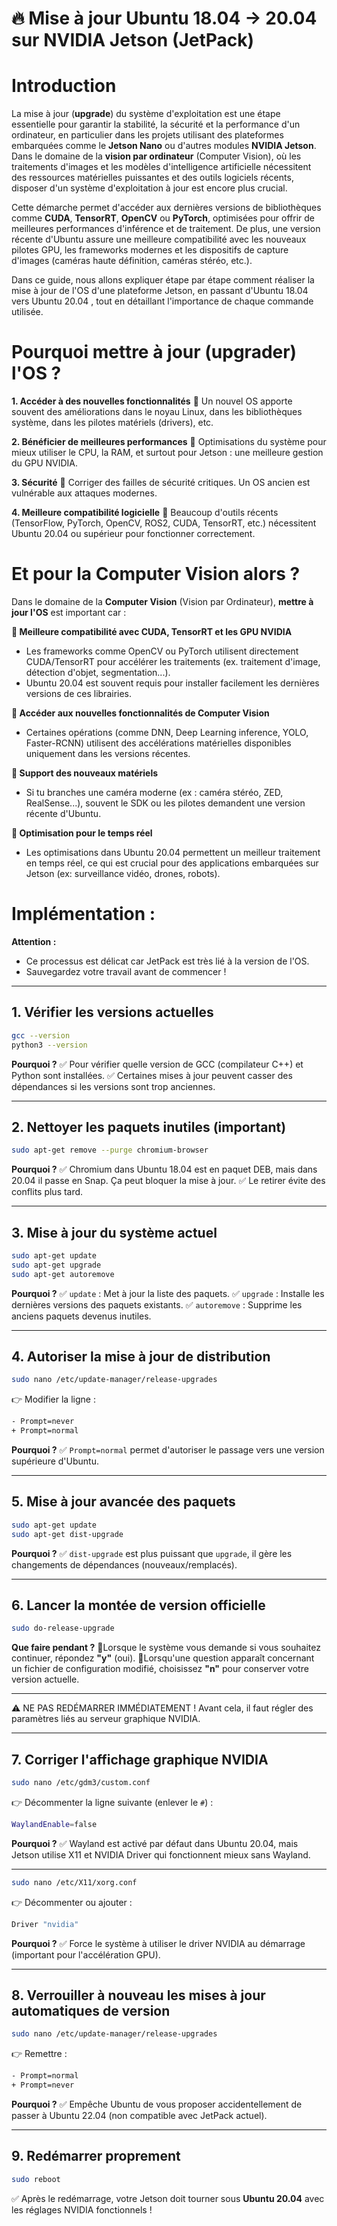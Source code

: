 # 🔥 Mise à jour Ubuntu 18.04 → 20.04 sur NVIDIA Jetson (JetPack)
# Introduction

La mise à jour (**upgrade**) du système d'exploitation est une étape essentielle pour garantir la stabilité, la sécurité et la performance d'un ordinateur, en particulier dans les projets utilisant des plateformes embarquées comme le **Jetson Nano** ou d'autres modules **NVIDIA Jetson**.
Dans le domaine de la **vision par ordinateur** (Computer Vision), où les traitements d'images et les modèles d'intelligence artificielle nécessitent des ressources matérielles puissantes et des outils logiciels récents, disposer d'un système d'exploitation à jour est encore plus crucial.

Cette démarche permet d'accéder aux dernières versions de bibliothèques comme **CUDA**, **TensorRT**, **OpenCV** ou **PyTorch**, optimisées pour offrir de meilleures performances d'inférence et de traitement. De plus, une version récente d'Ubuntu assure une meilleure compatibilité avec les nouveaux pilotes GPU, les frameworks modernes et les dispositifs de capture d'images (caméras haute définition, caméras stéréo, etc.).

Dans ce guide, nous allons expliquer étape par étape comment réaliser la mise à jour de l'OS d'une plateforme Jetson, en passant d'Ubuntu 18.04 vers Ubuntu 20.04 , tout en détaillant l'importance de chaque commande utilisée.

# Pourquoi mettre à jour (upgrader) l'OS ?

**1\. Accéder à des nouvelles fonctionnalités**
🔵 Un nouvel OS apporte souvent des améliorations dans le noyau Linux, dans les bibliothèques système, dans les pilotes matériels (drivers), etc.

**2\. Bénéficier de meilleures performances**
🔵 Optimisations du système pour mieux utiliser le CPU, la RAM, et surtout pour Jetson : une meilleure gestion du GPU NVIDIA.

**3\. Sécurité**
🔵 Corriger des failles de sécurité critiques.
Un OS ancien est vulnérable aux attaques modernes.

**4\. Meilleure compatibilité logicielle**
🔵 Beaucoup d'outils récents (TensorFlow, PyTorch, OpenCV, ROS2, CUDA, TensorRT, etc.) nécessitent Ubuntu 20.04 ou supérieur pour fonctionner correctement.

# Et pour la **Computer Vision** alors ?

Dans le domaine de la **Computer Vision** (Vision par Ordinateur), **mettre à jour l'OS** est important car :

**🔵 Meilleure compatibilité avec CUDA, TensorRT et les GPU NVIDIA**

* Les frameworks comme OpenCV ou PyTorch utilisent directement CUDA/TensorRT pour accélérer les traitements (ex. traitement d'image, détection d'objet, segmentation...).
* Ubuntu 20.04 est souvent requis pour installer facilement les dernières versions de ces librairies.

**🔵 Accéder aux nouvelles fonctionnalités de Computer Vision**

* Certaines opérations (comme DNN, Deep Learning inference, YOLO, Faster-RCNN) utilisent des accélérations matérielles disponibles uniquement dans les versions récentes.

**🔵 Support des nouveaux matériels**

* Si tu branches une caméra moderne (ex : caméra stéréo, ZED, RealSense...), souvent le SDK ou les pilotes demandent une version récente d'Ubuntu.

**🔵 Optimisation pour le temps réel**

* Les optimisations dans Ubuntu 20.04 permettent un meilleur traitement en temps réel, ce qui est crucial pour des applications embarquées sur Jetson (ex: surveillance vidéo, drones, robots).

# Implémentation :

**Attention :**

* Ce processus est délicat car JetPack est très lié à la version de l'OS.
* Sauvegardez votre travail avant de commencer !

---

## 1\. Vérifier les versions actuelles

```bash
gcc --version 
python3 --version
```

**Pourquoi ?**
✅ Pour vérifier quelle version de GCC (compilateur C++) et Python sont installées.
✅ Certaines mises à jour peuvent casser des dépendances si les versions sont trop anciennes.

---

## 2\. Nettoyer les paquets inutiles (important)

```bash
sudo apt-get remove --purge chromium-browser
```

**Pourquoi ?**
✅ Chromium dans Ubuntu 18.04 est en paquet DEB, mais dans 20.04 il passe en Snap. Ça peut bloquer la mise à jour.
✅ Le retirer évite des conflits plus tard.

---

## 3\. Mise à jour du système actuel

```bash
sudo apt-get update 
sudo apt-get upgrade 
sudo apt-get autoremove
```

**Pourquoi ?**
✅ `update` : Met à jour la liste des paquets.
✅ `upgrade` : Installe les dernières versions des paquets existants.
✅ `autoremove` : Supprime les anciens paquets devenus inutiles.

---

## 4\. Autoriser la mise à jour de distribution

```bash
sudo nano /etc/update-manager/release-upgrades
```

👉 Modifier la ligne :

```bash
- Prompt=never 
+ Prompt=normal
```

**Pourquoi ?**
✅ `Prompt=normal` permet d'autoriser le passage vers une version supérieure d'Ubuntu.

---

## 5\. Mise à jour avancée des paquets

```bash
sudo apt-get update 
sudo apt-get dist-upgrade
```

**Pourquoi ?**
✅ `dist-upgrade` est plus puissant que `upgrade`, il gère les changements de dépendances (nouveaux/remplacés).

---

## 6\. Lancer la montée de version officielle

```bash
sudo do-release-upgrade
```

**Que faire pendant ?**
🔵Lorsque le système vous demande si vous souhaitez continuer, répondez **"y"** (oui).
🔵Lorsqu'une question apparaît concernant un fichier de configuration modifié, choisissez **"n"** pour conserver votre version actuelle.

---

⚠️ NE PAS REDÉMARRER IMMÉDIATEMENT ! Avant cela, il faut régler des paramètres liés au serveur graphique NVIDIA.

---

## 7\. Corriger l'affichage graphique NVIDIA

```bash
sudo nano /etc/gdm3/custom.conf
```

👉 Décommenter la ligne suivante (enlever le `#`) :

```bash
WaylandEnable=false
```

**Pourquoi ?**
✅ Wayland est activé par défaut dans Ubuntu 20.04, mais Jetson utilise X11 et NVIDIA Driver qui fonctionnent mieux sans Wayland.

---

```bash
sudo nano /etc/X11/xorg.conf
```

👉 Décommenter ou ajouter :

```bash
Driver "nvidia"
```

**Pourquoi ?**
✅ Force le système à utiliser le driver NVIDIA au démarrage (important pour l'accélération GPU).

---

## 8\. Verrouiller à nouveau les mises à jour automatiques de version

```bash
sudo nano /etc/update-manager/release-upgrades
```

👉 Remettre :

```bash
- Prompt=normal 
+ Prompt=never
```

**Pourquoi ?**
✅ Empêche Ubuntu de vous proposer accidentellement de passer à Ubuntu 22.04 (non compatible avec JetPack actuel).

---

## 9\. Redémarrer proprement

```bash
sudo reboot
```

✅ Après le redémarrage, votre Jetson doit tourner sous **Ubuntu 20.04** avec les réglages NVIDIA fonctionnels !